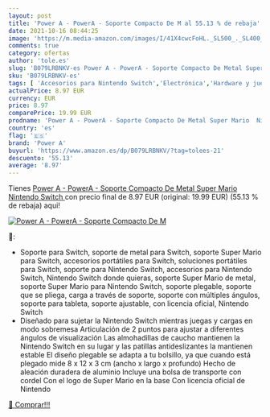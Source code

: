 ```yaml
---
layout: post
title: 'Power A - PowerA - Soporte Compacto De M al 55.13 % de rebaja'
date: 2021-10-16 08:44:25
image: 'https://m.media-amazon.com/images/I/41X4cwcFoHL._SL500_._SL400_.jpg'
comments: true
category: ofertas
author: 'tole.es'
slug: 'B079LRBNKV-es Power A - PowerA - Soporte Compacto De Metal Super Mario...'
sku: 'B079LRBNKV-es'
tags: [ 'Accesorios para Nintendo Switch','Electrónica','Hardware y juegos para Nintendo Switch','Videojuegos','nintendo','power a', ]
actualPrice: 8.97 EUR
currency: EUR
price: 8.97
comparePrice: 19.99 EUR
prodname: 'Power A - PowerA - Soporte Compacto De Metal Super Mario  Nintendo Switch '
country: 'es'
flag: '🇪🇸'
brand: 'Power A'
buyurl: 'https://www.amazon.es/dp/B079LRBNKV/?tag=tolees-21'
descuento: '55.13'
average: '8.97'
---
```


Tienes [Power A - PowerA - Soporte Compacto De Metal Super Mario  Nintendo Switch ](https://www.amazon.es/dp/B079LRBNKV/?tag=tolees-21) con precio final de  8.97 EUR (original: 19.99 EUR) (55.13 %  de rebaja) aqui!

[![Power A - PowerA - Soporte Compacto De M](https://m.media-amazon.com/images/I/41X4cwcFoHL._SL500_._SL400_.jpg)](https://www.amazon.es/dp/B079LRBNKV/?tag=tolees-21)

🔎:

- Soporte para Switch, soporte de metal para Switch, soporte Super Mario para Switch, accesorios portátiles para Switch, soluciones portátiles para Switch, soporte para Nintendo Switch, accesorios para Nintendo Switch, Nintendo Switch donde quieras, soporte Super Mario de metal, soporte Super Mario para Nintendo Switch, soporte plegable, soporte que se pliega, carga a través de soporte, soporte con múltiples ángulos, soporte para tableta, soporte ajustable, con licencia oficial, Nintendo Switch
- Diseñado para sujetar la Nintendo Switch mientras juegas y cargas en modo sobremesa Articulación de 2 puntos para ajustar a diferentes ángulos de visualización Las almohadillas de caucho mantienen la Nintendo Switch en su lugar y las patillas antideslizantes la mantienen estable El diseño plegable se adapta a tu bolsillo, ya que cuando está plegado mide 8 x 12 x 3 cm (ancho x largo x profundo) Hecho de aleación duradera de aluminio Incluye una bolsa de transporte con cordel Con el logo de Super Mario en la base Con licencia oficial de Nintendo

[🛒 Comprar!!!](https://www.amazon.es/dp/B079LRBNKV/?tag=tolees-21)
